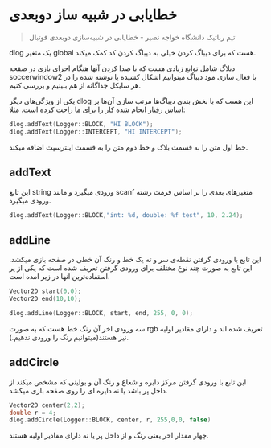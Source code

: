 # خطایابی در شبیه ساز دوبعدی

<div id="3075936716"><script type="text/JavaScript" src="https://www.aparat.com/embed/kVvSz?data[rnddiv]=3075936716&data[responsive]=yes"></script></div>

> تیم رباتیک دانشگاه خواجه نصیر - خطایابی در شبیه‌سازی دوبعدی فوتبال

dlog یک متغیر global هست که برای دیباگ کردن خیلی به دیباگ کردن کد کمک میکند.

دیلاگ شامل توابع زیادی هست که با صدا کردن آنها هنگام اجرای بازی در صفحه soccerwindow2 با فعال سازی مود دیباگ میتوانیم اشکال کشیده  یا نوشته شده را در هر سایکل جداگانه از هم ببینیم و بررسی کنیم.



یکی از ویژگی‌های دیگر dlog این هست که با بخش بندی دیباگ‌ها مرتب سازی آن‌ها بر اساس رفتار انجام شده کار را برای ما راحت کرده است. مثلا: 

```c
dlog.addText(Logger::BLOCK, "HI BLOCK");
dlog.addText(Logger::INTERCEPT, "HI INTERCEPT");
```

خط اول متن را به قسمت بلاک و خط دوم متن را به قسمت اینترسپت اضافه میکند.



## addText

این تابع ‌string ورودی میگیرد و مانند scanf متغیرهای بعدی را بر اساس فرمت ‌رشته ورودی میگیرد.

```c
dlog.addText(Logger::BLOCK,"int: %d, double: %f test", 10, 2.24);
```

## addLine

این تابع با ورودی گرفتن نقطه‌ی سر و ته یک خط و رنگ آن خطی در صفحه بازی میکشد. این تابع به صورت چند نوع مختلف برای ورودی گرفتن تعریف شده است که یکی از پر استفاده‌ترین انها در زیر امده است.

```c
Vector2D start(0,0);
Vector2D end(10,10);

dlog.addLine(Logger::BLOCK, start, end, 255, 0, 0);
```

سه ورودی اخر آن رنگ خط هست که به صورت rgb تعریف شده اند و دارای مقادیر اولیه نیز هستند(میتوانیم رنگ را ورودی ندهیم.).

## addCircle

این تابع با ورودی گرفتن مرکز دایره و شعاع و رنگ آن و بولینی که مشخص میکند از داخل پر باشد یا نه دایره ای را روی صفحه بازی میکشد.

```c
Vector2D center(2,2);
double r = 4;
dlog.addCircle(Logger::BLOCK, center, r, 255,0,0, false)
```

چهار مقدار اخر یعنی رنگ و از داخل پر یا نه دارای مقادیر اولیه هستند.

